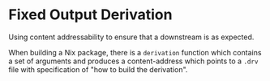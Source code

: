 # Fixed Output Derivation
Using content addressability to ensure that a downstream is as expected.

When building a Nix package, there is a `derivation` function which contains a set of arguments and produces a content-address which points to a `.drv` file with specification of "how to build the derivation".
